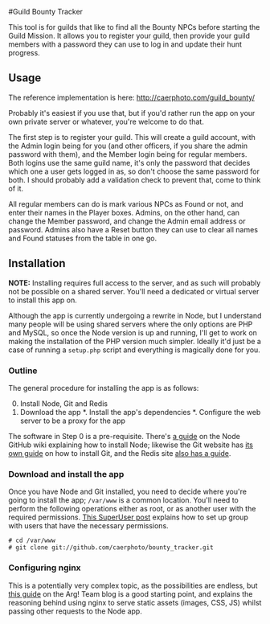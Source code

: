 #Guild Bounty Tracker

This tool is for guilds that like to find all the Bounty NPCs before starting
the Guild Mission. It allows you to register your guild, then provide your guild
members with a password they can use to log in and update their hunt progress.

## Usage

The reference implementation is here:
<http://caerphoto.com/guild_bounty/>

Probably it's easiest if you use that, but if you'd rather run the app on your
own private server or whatever, you're welcome to do that.

The first step is to register your guild. This will create a guild account, with
the Admin login being for you (and other officers, if you share the admin
password with them), and the Member login being for regular members. Both logins
use the same guild name, it's only the password that decides which one a user
gets logged in as, so don't choose the same password for both. I should probably
add a validation check to prevent that, come to think of it.

All regular members can do is mark various NPCs as Found or not, and enter their
names in the Player boxes. Admins, on the other hand, can change the Member
password, and change the Admin email address or password. Admins also have a
Reset button they can use to clear all names and Found statuses from the table
in one go.

## Installation

**NOTE:** Installing requires full access to the server, and as such will
probably not be possible on a shared server. You'll need a dedicated or virtual
server to install this app on.

Although the app is currently undergoing a rewrite in Node, but I understand
many people will be using shared servers where the only options are PHP and
MySQL, so once the Node version is up and running, I'll get to work on making
the installation of the PHP version much simpler. Ideally it'd just be a case of
running a `setup.php` script and everything is magically done for you.

### Outline

The general procedure for installing the app is as follows:

0. Install Node, Git and Redis
1. Download the app
*. Install the app's dependencies
*. Configure the web server to be a proxy for the app

The software in Step 0 is a pre-requisite. There's [a guide] on the Node GitHub wiki explaining
how to install Node; likewise the Git website has [its own guide] on how to
install Git, and the Redis site [also has a guide].

[a guide]:https://github.com/joyent/node/wiki/Installing-Node.js-via-package-manager
[its own guide]:http://git-scm.com/book/en/Getting-Started-Installing-Git
[also has a guide]:http://redis.io/download

### Download and install the app

Once you have Node and Git installed, you need to decide where you're going to
install the app; `/var/www` is a common location. You'll need to perform the
following operations either as root, or as another user with the required
permissions. [This SuperUser post] explains how to set up group with users that
have the necessary permissions.

    # cd /var/www
    # git clone git://github.com/caerphoto/bounty_tracker.git

[This SuperUser post]:http://superuser.com/questions/174343/unix-writing-permissions-for-two-users

### Configuring nginx

This is a potentially very complex topic, as the possibilities are endless, but
[this guide] on the Arg! Team blog is a good starting point, and explains the
reasoning behind using nginx to serve static assets (images, CSS, JS) whilst
passing other requests to the Node app.

[this guide]: http://blog.argteam.com/coding/hardening-node-js-for-production-part-2-using-nginx-to-avoid-node-js-load/
